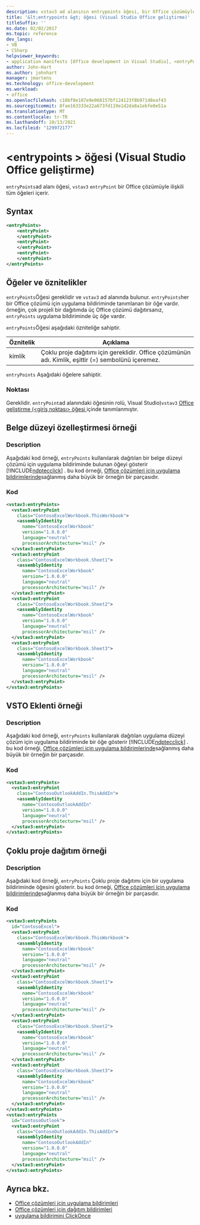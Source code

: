 ```yaml
---
description: vstav3 ad alanının entrypoints öğesi, bir Office çözümüyle ilişkili tüm entryPoint öğelerini içerir.
title: '&lt;entrypoints &gt; öğesi (Visual Studio Office geliştirme)'
titleSuffix: ''
ms.date: 02/02/2017
ms.topic: reference
dev_langs:
- VB
- CSharp
helpviewer_keywords:
- application manifests [Office development in Visual Studio], <entryPoints> element
author: John-Hart
ms.author: johnhart
manager: jmartens
ms.technology: office-development
ms.workload:
- office
ms.openlocfilehash: c18bf0e107e9e068157bf124123f8b971d8eaf43
ms.sourcegitcommit: 8fae163333e22a673fd119e1d2da8a1ebfe0e51a
ms.translationtype: MT
ms.contentlocale: tr-TR
ms.lasthandoff: 10/13/2021
ms.locfileid: "129972177"
---
```

# <a name="ltentrypointsgt-element-office-development-in-visual-studio"></a>&lt;entrypoints &gt; öğesi (Visual Studio Office geliştirme)
  `entryPoints`ad alanı öğesi, `vstav3` `entryPoint` bir Office çözümüyle ilişkili tüm öğeleri içerir.

## <a name="syntax"></a>Syntax

```xml
<entryPoints>
    <entryPoint>
    </entryPoint>
    <entryPoint>
    </entryPoint>
    <entryPoint>
    </entryPoint>
</entryPoints>
```

## <a name="elements-and-attributes"></a>Öğeler ve öznitelikler
 `entryPoints`Öğesi gereklidir ve `vstav3` ad alanında bulunur. `entryPoints`her bir Office çözümü için uygulama bildiriminde tanımlanan bir öğe vardır. örneğin, çok projeli bir dağıtımda üç Office çözümü dağıtırsanız, `entryPoints` uygulama bildiriminde üç öğe vardır.

 `entryPoints`Öğesi aşağıdaki özniteliğe sahiptir.

|Öznitelik|Açıklama|
|---------------|-----------------|
|kimlik|Çoklu proje dağıtımı için gereklidir. Office çözümünün adı. Kimlik, eşittir (=) sembolünü içeremez.|

 `entryPoints` Aşağıdaki öğelere sahiptir.

### <a name="entrypoint"></a>Noktası
 Gereklidir. `entryPoint`ad alanındaki öğesinin rolü, Visual Studio&#41;`vstav3` [Office geliştirme &#40;&#60;giriş noktası&#62; öğesi ](../vsto/entrypoint-element-office-development-in-visual-studio.md)içinde tanımlanmıştır.

## <a name="document-level-customization-example"></a>Belge düzeyi özelleştirmesi örneği

### <a name="description"></a>Description
 Aşağıdaki kod örneği, `entryPoints` kullanılarak dağıtılan bir belge düzeyi çözümü için uygulama bildiriminde bulunan öğeyi gösterir [!INCLUDE[ndptecclick](../vsto/includes/ndptecclick-md.md)] . bu kod örneği, [Office çözümleri için uygulama bildirimlerinde](../vsto/application-manifests-for-office-solutions.md)sağlanmış daha büyük bir örneğin bir parçasıdır.

### <a name="code"></a>Kod

```xml
<vstav3:entryPoints>
  <vstav3:entryPoint
    class="ContosoExcelWorkbook.ThisWorkbook">
    <assemblyIdentity
      name="ContosoExcelWorkbook"
      version="1.0.0.0"
      language="neutral"
      processorArchitecture="msil" />
  </vstav3:entryPoint>
  <vstav3:entryPoint
    class="ContosoExcelWorkbook.Sheet1">
    <assemblyIdentity
      name="ContosoExcelWorkbook"
      version="1.0.0.0"
      language="neutral"
      processorArchitecture="msil" />
  </vstav3:entryPoint>
  <vstav3:entryPoint
    class="ContosoExcelWorkbook.Sheet2">
    <assemblyIdentity
      name="ContosoExcelWorkbook"
      version="1.0.0.0"
      language="neutral"
      processorArchitecture="msil" />
  </vstav3:entryPoint>
  <vstav3:entryPoint
    class="ContosoExcelWorkbook.Sheet3">
    <assemblyIdentity
      name="ContosoExcelWorkbook"
      version="1.0.0.0"
      language="neutral"
      processorArchitecture="msil" />
  </vstav3:entryPoint>
</vstav3:entryPoints>
```

## <a name="vsto-add-in-example"></a>VSTO Eklenti örneği

### <a name="description"></a>Description
 Aşağıdaki kod örneği, `entryPoints` kullanılarak dağıtılan uygulama düzeyi çözüm için uygulama bildiriminde bir öğe gösterir [!INCLUDE[ndptecclick](../vsto/includes/ndptecclick-md.md)] . bu kod örneği, [Office çözümleri için uygulama bildirimlerinde](../vsto/application-manifests-for-office-solutions.md)sağlanmış daha büyük bir örneğin bir parçasıdır.

### <a name="code"></a>Kod

```xml
<vstav3:entryPoints>
  <vstav3:entryPoint
    class="ContosoOutlookAddIn.ThisAddIn">
    <assemblyIdentity
      name="ContosoOutlookAddIn"
      version="1.0.0.0"
      language="neutral"
      processorArchitecture="msil" />
  </vstav3:entryPoint>
</vstav3:entryPoints>
```

## <a name="multi-project-deployment-example"></a>Çoklu proje dağıtım örneği

### <a name="description"></a>Description
 Aşağıdaki kod örneği, `entryPoints` Çoklu proje dağıtımı için bir uygulama bildiriminde öğesini gösterir. bu kod örneği, [Office çözümleri için uygulama bildirimlerinde](../vsto/application-manifests-for-office-solutions.md)sağlanmış daha büyük bir örneğin bir parçasıdır.

### <a name="code"></a>Kod

```xml
<vstav3:entryPoints
  id="ContosoExcel">
  <vstav3:entryPoint
    class="ContosoExcelWorkbook.ThisWorkbook">
    <assemblyIdentity
      name="ContosoExcelWorkbook"
      version="1.0.0.0"
      language="neutral"
      processorArchitecture="msil" />
  </vstav3:entryPoint>
  <vstav3:entryPoint
    class="ContosoExcelWorkbook.Sheet1">
    <assemblyIdentity
      name="ContosoExcelWorkbook"
      version="1.0.0.0"
      language="neutral"
      processorArchitecture="msil" />
  </vstav3:entryPoint>
  <vstav3:entryPoint
    class="ContosoExcelWorkbook.Sheet2">
    <assemblyIdentity
      name="ContosoExcelWorkbook"
      version="1.0.0.0"
      language="neutral"
      processorArchitecture="msil" />
  </vstav3:entryPoint>
  <vstav3:entryPoint
    class="ContosoExcelWorkbook.Sheet3">
    <assemblyIdentity
      name="ContosoExcelWorkbook"
      version="1.0.0.0"
      language="neutral"
      processorArchitecture="msil" />
  </vstav3:entryPoint>
</vstav3:entryPoints>
<vstav3:entryPoints
  id="ContosoOutlook">
  <vstav3:entryPoint
    class="ContosoOutlookAddIn.ThisAddIn">
    <assemblyIdentity
      name="ContosoOutlookAddIn"
      version="1.0.0.0"
      language="neutral"
      processorArchitecture="msil" />
  </vstav3:entryPoint>
</vstav3:entryPoints>
```

## <a name="see-also"></a>Ayrıca bkz.

- [Office çözümleri için uygulama bildirimleri](../vsto/application-manifests-for-office-solutions.md)
- [Office çözümleri için dağıtım bildirimleri](../vsto/deployment-manifests-for-office-solutions.md)
- [uygulama bildirimini ClickOnce](../deployment/clickonce-application-manifest.md)
